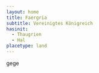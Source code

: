 ```yaml
---
layout: home
title: Faergria
subtitle: Vereinigtes Königreich
hasinit:
  - Thaugrien
  - Hal
placetype: land
---
```


gege